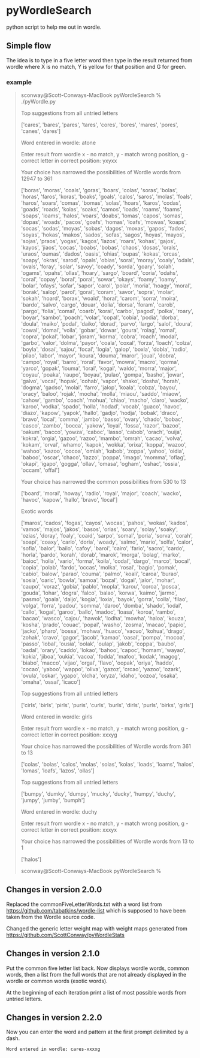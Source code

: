# pyWordleSearch
python script to help me out in wordle.

## Simple flow

The idea is to type in a five letter word then type in the result returned from wordle where X is no match, Y is yellow for that position and G for green. 

### example

>sconway@Scott-Conways-MacBook pyWordleSearch % ./pyWordle.py
> 
>Top suggestions from all untried letters
> 
>['cares', 'bares', 'pares', 'tares', 'cores', 'bores', 'mares', 'pores', 'canes', 'dares']
>
>Word entered in wordle: atone
> 
>Enter result from wordle x - no match, y - match wrong position, g - correct letter in correct position: yxyxx
> 
>Your choice has narrowed the possibilities of Wordle words from 12947 to 361
> 
>['boras', 'moras', 'coals', 'goras', 'boars', 'colas', 'soras', 'bolas', 'horas', 'faros', 'koras', 'boaks', 'goals', 'calos', 'saros', 'molas', 'foals', 'haros', 'soars', 'comas', 'bomas', 'solas', 'hoars', 'karos', 'codas', 'goads', 'roads', 'kolas', 'soaks', 'camos', 'loads', 'roams', 'foams', 'soaps', 'loams', 'halos', 'voars', 'doabs', 'lomas', 'capos', 'somas', 'dopas', 'woads', 'pacos', 'goafs', 'homas', 'loafs', 'mowas', 'koaps', 'socas', 'sodas', 'moyas', 'sobas', 'dagos', 'moxas', 'gapos', 'fados', 'soyas', 'hokas', 'makos', 'sados', 'sofas', 'sagos', 'hoyas', 'mayos', 'sojas', 'praos', 'yogas', 'kagos', 'lazos', 'roars', 'kohas', 'gajos', 'kayos', 'jiaos', 'cocas', 'boabs', 'bobas', 'chaos', 'dosas', 'orals', 'uraos', 'oumas', 'dados', 'oasis', 'ohias', 'oupas', 'kokas', 'orcas', 'soapy', 'okras', 'sarod', 'opals', 'obias', 'soral', 'moray', 'coaly', 'odals', 'ovals', 'foray', 'solar', 'savoy', 'coady', 'sorda', 'goary', 'solah', 'ogams', 'opahs', 'ollas', 'hoary', 'sargo', 'board', 'coria', 'odahs', 'coral', 'copay', 'boral', 'poral', 'sowar', 'okays', 'foamy', 'loamy', 'bolar', 'ofays', 'sofar', 'sapor', 'carol', 'polar', 'moria', 'hoagy', 'moral', 'borak', 'salop', 'parol', 'goral', 'coram', 'savor', 'sopra', 'molar', 'sokah', 'hoard', 'borax', 'woald', 'horal', 'carom', 'sorra', 'moira', 'bardo', 'salvo', 'cargo', 'douar', 'dolia', 'dorsa', 'foram', 'carob', 'pargo', 'folia', 'comal', 'coarb', 'korai', 'carbo', 'pagod', 'polka', 'roary', 'boyar', 'sambo', 'poach', 'volar', 'copal', 'cobia', 'podia', 'dorba', 'doula', 'maiko', 'podal', 'daiko', 'dorad', 'parvo', 'largo', 'salol', 'doura', 'cowal', 'domal', 'voila', 'gobar', 'dowar', 'goura', 'rolag', 'romal', 'copra', 'pokal', 'lobar', 'joram', 'korma', 'cobra', 'roach', 'modal', 'garbo', 'valor', 'dolma', 'payor', 'coala', 'coxal', 'forza', 'loach', 'colza', 'boyla', 'dosai', 'sajou', 'focal', 'logia', 'galop', 'boxla', 'dobla', 'radio', 'pilao', 'labor', 'mayor', 'koura', 'douma', 'maror', 'joual', 'dobra', 'campo', 'royal', 'barro', 'roral', 'favor', 'mowra', 'macro', 'qorma', 'yarco', 'gopak', 'louma', 'loral', 'kogal', 'waldo', 'morra', 'major', 'coyau', 'poaka', 'raupo', 'boyau', 'pulao', 'gompa', 'basho', 'jowar', 'galvo', 'vocal', 'hopak', 'cohab', 'vapor', 'shako', 'dosha', 'horah', 'dogma', 'gadso', 'molal', 'farro', 'jalop', 'koala', 'cobza', 'bayou', 'oracy', 'baloo', 'rojak', 'mocha', 'molla', 'miaou', 'saddo', 'miaow', 'cahow', 'gambo', 'coach', 'mohua', 'chiao', 'macho', 'claro', 'wacko', 'karoo', 'vodka', 'spado', 'holla', 'hodad', 'vocab', 'guaco', 'havoc', 'diazo', 'kapow', 'yapok', 'hallo', 'gadjo', 'hodja', 'bobak', 'draco', 'bravo', 'local', 'comma', 'jambo', 'basso', 'ovary', 'chado', 'bobac', 'casco', 'zambo', 'bocca', 'yakow', 'loyal', 'fossa', 'razor', 'bazoo', 'oakum', 'bacco', 'yowza', 'caboc', 'lasso', 'cabob', 'orach', 'ouija', 'kokra', 'orgia', 'gazoo', 'razoo', 'mambo', 'omrah', 'cacao', 'volva', 'kokam', 'orval', 'whamo', 'kapok', 'wokka', 'orixa', 'koppa', 'wazoo', 'wahoo', 'kazoo', 'cocoa', 'omlah', 'kabob', 'zoppa', 'yahoo', 'oidia', 'baboo', 'oscar', 'chaco', 'lazzo', 'poppa', 'imago', 'momma', 'oflag', 'okapi', 'igapo', 'gogga', 'ollav', 'omasa', 'ogham', 'oshac', 'ossia', 'occam', 'offal']
> 
>Your choice has narrowed the common possibilities from 530 to 13
> 
>['board', 'moral', 'howay', 'radio', 'royal', 'major', 'coach', 'wacko', 'havoc', 'kapow', 'hallo', 'bravo', 'local']
> 
>Exotic words
> 
>['maros', 'cados', 'fogas', 'cayos', 'wocas', 'pahos', 'wokas', 'kados', 'vamos', 'majos', 'jakos', 'basos', 'orias', 'soary', 'solay', 'soaky', 'ozias', 'doray', 'foaly', 'coaid', 'sarpo', 'somal', 'poria', 'sorva', 'corah', 'soapi', 'coaxy', 'carlo', 'doria', 'woady', 'salmo', 'mario', 'solfa', 'calor', 'sofia', 'balor', 'bailo', 'cafoy', 'baroi', 'cairo', 'fario', 'sacro', 'cardo', 'horla', 'pardo', 'korah', 'dorab', 'marok', 'morga', 'bolag', 'marko', 'baioc', 'holia', 'vario', 'forma', 'koila', 'codal', 'dargo', 'marco', 'bocal', 'copia', 'polab', 'fardo', 'occas', 'molka', 'rosal', 'bagio', 'pomak', 'cabio', 'balow', 'parao', 'couma', 'palmo', 'koali', 'caroa', 'burao', 'sosia', 'oaric', 'bowla', 'samoa', 'bozal', 'dogal', 'jalor', 'mohar', 'caupo', 'voraz', 'gobia', 'pablo', 'mopla', 'karou', 'coroa', 'posca', 'gouda', 'lohar', 'dogra', 'falco', 'balao', 'korwa', 'kaimo', 'jarmo', 'pasmo', 'goala', 'daijo', 'kogia', 'loxia', 'bayok', 'gorra', 'colla', 'filao', 'volga', 'forra', 'padou', 'somma', 'daroo', 'domba', 'shado', 'iodal', 'callo', 'kogai', 'garoo', 'ballo', 'madoc', 'loasa', 'koroa', 'rambo', 'bacao', 'wasco', 'cajou', 'hawok', 'lodha', 'mowha', 'haloa', 'kouza', 'kosha', 'prado', 'couac', 'popal', 'washo', 'zosma', 'macao', 'papio', 'jacko', 'pharo', 'bossa', 'mohwa', 'huaco', 'vacuo', 'kohua', 'drago', 'zohak', 'cravo', 'gagor', 'jacob', 'kamao', 'oasal', 'pompa', 'mocoa', 'passo', 'lobal', 'ousia', 'oolak', 'oulap', 'jakob', 'coppa', 'baubo', 'oadal', 'orary', 'caddo', 'lokao', 'bahoo', 'capoc', 'homam', 'wayao', 'kokia', 'jiboa', 'oukia', 'vacoa', 'fodda', 'mafoo', 'kodak', 'magog', 'biabo', 'macco', 'vijao', 'orgal', 'flavo', 'oopak', 'oriya', 'haddo', 'cocao', 'yaboo', 'wappo', 'oliva', 'gazoz', 'crcao', 'yazoo', 'ozark', 'ovula', 'oskar', 'ygapo', 'olcha', 'oryza', 'idaho', 'oozoa', 'osaka', 'omaha', 'ossal', 'icaco']
> 
> 
>Top suggestions from all untried letters
> 
>['cirls', 'birls', 'pirls', 'puris', 'curls', 'burls', 'dirls', 'purls', 'birks', 'girls']
> 
>Word entered in wordle: girls
> 
>Enter result from wordle x - no match, y - match wrong position, g - correct letter in correct position: xxxyg
> 
>Your choice has narrowed the possibilities of Wordle words from 361 to 13
> 
>['colas', 'bolas', 'calos', 'molas', 'solas', 'kolas', 'loads', 'loams', 'halos', 'lomas', 'loafs', 'lazos', 'ollas']
> 
>
>Top suggestions from all untried letters
> 
>['bumpy', 'dumky', 'dumpy', 'mucky', 'ducky', 'humpy', 'duchy', 'jumpy', 'jumby', 'bumph']
> 
>Word entered in wordle: duchy
> 
>Enter result from wordle x - no match, y - match wrong position, g - correct letter in correct position: xxxyx
> 
>Your choice has narrowed the possibilities of Wordle words from 13 to 1
> 
>['halos']
> 
>sconway@Scott-Conways-MacBook pyWordleSearch %  
>

## Changes in version 2.0.0

Replaced the commonFiveLetterWords.txt with a word list from https://github.com/tabatkins/wordle-list which is supposed
to have been taken from the Wordle source code.

Changed the generic letter weight map with weight maps generated from https://github.com/ScottConway/pyWordleStats

## Changes in version 2.1.0

Put the common five letter list back.  Now displays wordle words, common words, then a list from the full words that
are not already displayed in the wordle or common words (exotic words).

At the beginning of each iteration print a list of most possible words from untried letters. 

## Changes in version 2.2.0

Now you can enter the word and pattern at the first prompt delimited by a dash. 

`Word entered in wordle: cares-xxxxg`
